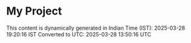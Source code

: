 # My Project

This content is dynamically generated in Indian Time (IST): 2025-03-28 19:20:16 IST
Converted to UTC: 2025-03-28 13:50:16 UTC
